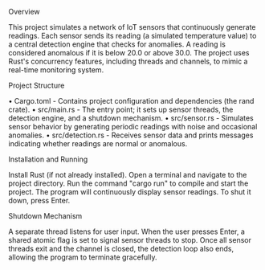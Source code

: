 Overview

This project simulates a network of IoT sensors that continuously generate readings. Each sensor sends its reading (a simulated temperature value) to a central detection engine that checks for anomalies. A reading is considered anomalous if it is below 20.0 or above 30.0. The project uses Rust's concurrency features, including threads and channels, to mimic a real-time monitoring system.

Project Structure

• Cargo.toml - Contains project configuration and dependencies (the rand crate). 
• src/main.rs - The entry point; it sets up sensor threads, the detection engine, and a shutdown mechanism. 
• src/sensor.rs - Simulates sensor behavior by generating periodic readings with noise and occasional anomalies. 
• src/detection.rs - Receives sensor data and prints messages indicating whether readings are normal or anomalous.

Installation and Running

Install Rust (if not already installed).
Open a terminal and navigate to the project directory.
Run the command "cargo run" to compile and start the project.
The program will continuously display sensor readings. To shut it down, press Enter.

Shutdown Mechanism

A separate thread listens for user input. When the user presses Enter, a shared atomic flag is set to signal sensor threads to stop. Once all sensor threads exit and the channel is closed, the detection loop also ends, allowing the program to terminate gracefully.
